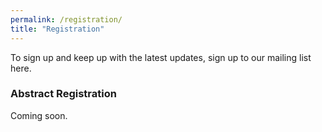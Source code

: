 ```yaml
---
permalink: /registration/
title: "Registration"
---
```



To sign up and keep up with the latest updates, sign up to our mailing list here.


### Abstract Registration


Coming soon.
